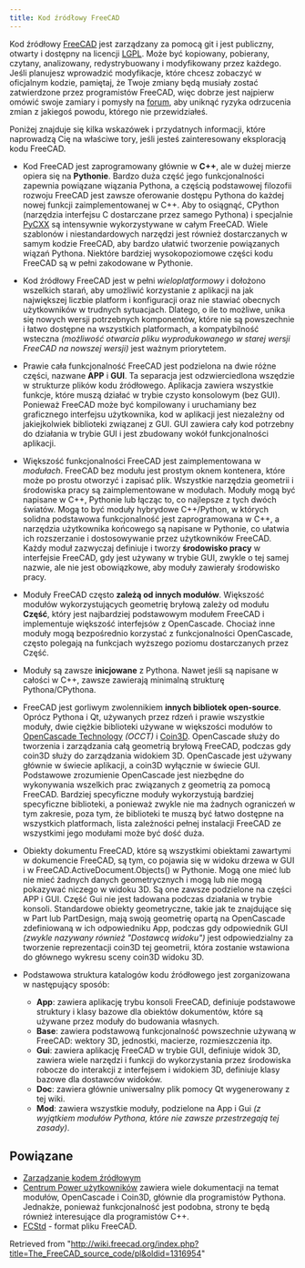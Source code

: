 ```yaml
---
title: Kod źródłowy FreeCAD
---
```

Kod źródłowy [FreeCAD](https://github.com/FreeCAD/FreeCAD) jest zarządzany za pomocą git i jest publiczny, otwarty i dostępny na licencji [LGPL](https://en.wikipedia.org/wiki/GNU_Lesser_General_Public_License). Może być kopiowany, pobierany, czytany, analizowany, redystrybuowany i modyfikowany przez każdego. Jeśli planujesz wprowadzić modyfikacje, które chcesz zobaczyć w oficjalnym kodzie, pamiętaj, że Twoje zmiany będą musiały zostać zatwierdzone przez programistów FreeCAD, więc dobrze jest najpierw omówić swoje zamiary i pomysły na [forum](http://forum.freecadweb.org), aby uniknąć ryzyka odrzucenia zmian z jakiegoś powodu, którego nie przewidziałeś.

Poniżej znajduje się kilka wskazówek i przydatnych informacji, które naprowadzą Cię na właściwe tory, jeśli jesteś zainteresowany eksploracją kodu FreeCAD.

* Kod FreeCAD jest zaprogramowany głównie w **C++**, ale w dużej mierze opiera się na **Pythonie**. Bardzo duża część jego funkcjonalności zapewnia powiązane wiązania Pythona, a częścią podstawowej filozofii rozwoju FreeCAD jest zawsze oferowanie dostępu Pythona do każdej nowej funkcji zaimplementowanej w C++. Aby to osiągnąć, CPython (narzędzia interfejsu C dostarczane przez samego Pythona) i specjalnie [PyCXX](http://cxx.sourceforge.net/) są intensywnie wykorzystywane w całym FreeCAD. Wiele szablonów i niestandardowych narzędzi jest również dostarczanych w samym kodzie FreeCAD, aby bardzo ułatwić tworzenie powiązanych wiązań Pythona. Niektóre bardziej wysokopoziomowe części kodu FreeCAD są w pełni zakodowane w Pythonie.

* Kod źródłowy FreeCAD jest w pełni *wieloplatformowy* i dołożono wszelkich starań, aby umożliwić korzystanie z aplikacji na jak największej liczbie platform i konfiguracji oraz nie stawiać obecnych użytkowników w trudnych sytuacjach. Dlatego, o ile to możliwe, unika się nowych wersji potrzebnych komponentów, które nie są powszechnie i łatwo dostępne na wszystkich platformach, a kompatybilność wsteczna *(możliwość otwarcia pliku wyprodukowanego w starej wersji FreeCAD na nowszej wersji)* jest ważnym priorytetem.

* Prawie cała funkcjonalność FreeCAD jest podzielona na dwie różne części, nazwane **APP** i **GUI**. Ta separacja jest odzwierciedlona wszędzie w strukturze plików kodu źródłowego. Aplikacja zawiera wszystkie funkcje, które muszą działać w trybie czysto konsolowym (bez GUI). Ponieważ FreeCAD może być kompilowany i uruchamiany bez graficznego interfejsu użytkownika, kod w aplikacji jest niezależny od jakiejkolwiek biblioteki związanej z GUI. GUI zawiera cały kod potrzebny do działania w trybie GUI i jest zbudowany wokół funkcjonalności aplikacji.

* Większość funkcjonalności FreeCAD jest zaimplementowana w *modułach*. FreeCAD bez modułu jest prostym oknem kontenera, które może po prostu otworzyć i zapisać plik. Wszystkie narzędzia geometrii i środowiska pracy są zaimplementowane w modułach. Moduły mogą być napisane w C++, Pythonie lub łącząc to, co najlepsze z tych dwóch światów. Mogą to być moduły hybrydowe C++/Python, w których solidna podstawowa funkcjonalność jest zaprogramowana w C++, a narzędzia użytkownika końcowego są napisane w Pythonie, co ułatwia ich rozszerzanie i dostosowywanie przez użytkowników FreeCAD. Każdy moduł zazwyczaj definiuje i tworzy **środowisko pracy** w interfejsie FreeCAD, gdy jest używany w trybie GUI, zwykle o tej samej nazwie, ale nie jest obowiązkowe, aby moduły zawierały środowisko pracy.

* Moduły FreeCAD często **zależą od innych modułów**. Większość modułów wykorzystujących geometrię bryłową zależy od modułu **Część**, który jest najbardziej podstawowym modułem FreeCAD i implementuje większość interfejsów z OpenCascade. Chociaż inne moduły mogą bezpośrednio korzystać z funkcjonalności OpenCascade, często polegają na funkcjach wyższego poziomu dostarczanych przez Część.

* Moduły są zawsze **inicjowane** z Pythona. Nawet jeśli są napisane w całości w C++, zawsze zawierają minimalną strukturę Pythona/CPythona.

* FreeCAD jest gorliwym zwolennikiem **innych bibliotek open-source**. Oprócz Pythona i Qt, używanych przez rdzeń i prawie wszystkie moduły, dwie ciężkie biblioteki używane w większości modułów to [OpenCascade Technology](https://en.wikipedia.org/wiki/Open_Cascade_Technology) *(OCCT)* i [Coin3D](http://www.coin3d.org/). OpenCascade służy do tworzenia i zarządzania całą geometrią bryłową FreeCAD, podczas gdy coin3D służy do zarządzania widokiem 3D. OpenCascade jest używany głównie w świecie aplikacji, a coin3D wyłącznie w świecie GUI. Podstawowe zrozumienie OpenCascade jest niezbędne do wykonywania wszelkich prac związanych z geometrią za pomocą FreeCAD. Bardziej specyficzne moduły wykorzystują bardziej specyficzne biblioteki, a ponieważ zwykle nie ma żadnych ograniczeń w tym zakresie, poza tym, że biblioteki te muszą być łatwo dostępne na wszystkich platformach, lista zależności pełnej instalacji FreeCAD ze wszystkimi jego modułami może być dość duża.

* Obiekty dokumentu FreeCAD, które są wszystkimi obiektami zawartymi w dokumencie FreeCAD, są tym, co pojawia się w widoku drzewa w GUI i w FreeCAD.ActiveDocument.Objects() w Pythonie. Mogą one mieć lub nie mieć żadnych danych geometrycznych i mogą lub nie mogą pokazywać niczego w widoku 3D. Są one zawsze podzielone na części APP i GUI. Część Gui nie jest ładowana podczas działania w trybie konsoli. Standardowe obiekty geometryczne, takie jak te znajdujące się w Part lub PartDesign, mają swoją geometrię opartą na OpenCascade zdefiniowaną w ich odpowiedniku App, podczas gdy odpowiednik GUI *(zwykle nazywany również "Dostawcą widoku")* jest odpowiedzialny za tworzenie reprezentacji coin3D tej geometrii, która zostanie wstawiona do głównego wykresu sceny coin3D widoku 3D.

* Podstawowa struktura katalogów kodu źródłowego jest zorganizowana w następujący sposób:
  + **App**: zawiera aplikację trybu konsoli FreeCAD, definiuje podstawowe struktury i klasy bazowe dla obiektów dokumentów, które są używane przez moduły do budowania własnych.
  + **Base**: zawiera podstawową funkcjonalność powszechnie używaną w FreeCAD: wektory 3D, jednostki, macierze, rozmieszczenia itp.
  + **Gui**: zawiera aplikację FreeCAD w trybie GUI, definiuje widok 3D, zawiera wiele narzędzi i funkcji do wykorzystania przez środowiska robocze do interakcji z interfejsem i widokiem 3D, definiuje klasy bazowe dla dostawców widoków.
  + **Doc**: zawiera głównie uniwersalny plik pomocy Qt wygenerowany z tej wiki.
  + **Mod**: zawiera wszystkie moduły, podzielone na App i Gui *(z wyjątkiem modułów Pythona, które nie zawsze przestrzegają tej zasady)*.

## Powiązane

* [Zarządzanie kodem źródłowym](/Source_code_management/pl "Source code management/pl")
* [Centrum Power użytkowników](/Power_users_hub/pl "Power users hub/pl") zawiera wiele dokumentacji na temat modułów, OpenCascade i Coin3D, głównie dla programistów Pythona. Jednakże, ponieważ funkcjonalność jest podobna, strony te będą również interesujące dla programistów C++.
* [FCStd](/File_Format_FCStd/pl "File Format FCStd/pl") - format pliku FreeCAD.

Retrieved from "<http://wiki.freecad.org/index.php?title=The_FreeCAD_source_code/pl&oldid=1316954>"